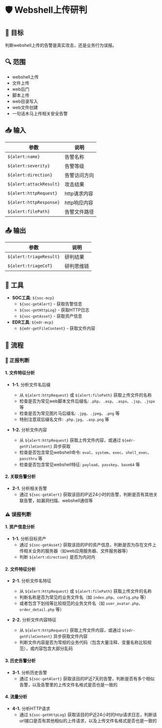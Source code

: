 # 🛡️ Webshell上传研判

## 🎯 目标
判断webshell上传的告警是真实攻击，还是业务行为误报。

## 🔍 范围
- webshell上传
- 文件上传
- web后门
- 脚本上传
- web目录写入
- web文件创建
- 一句话木马上传相关安全告警

## 📥 输入
| 参数 | 说明 |
|------|------|
| `${alert:name}` | 告警名称 |
| `${alert:severity}` | 告警等级 |
| `${alert:direction}` | 告警访问方向 |
| `${alert:attackResult}` | 攻击结果 |
| `${alert:httpRequest}` | http请求内容 |
| `${alert:httpResponse}` | http响应内容 |
| `${alert:filePath}` | 告警文件路径 |

## 📤 输出
| 参数 | 说明 |
|------|------|
| `${alert:triageResult}` | 研判结果 |
| `${alert:triageCoT}` | 研判思维链 |

## 🔧 工具
- **SOC工具**: `${soc-mcp}`
  - `${soc-getAlert}` - 获取告警信息
  - `${soc-getHttpLog}` - 获取HTTP日志
  - `${soc-getAsset}` - 获取资产信息
- **EDR工具**: `${edr-mcp}`
  - `${edr-getFileContent}` - 获取文件内容

## 🔄 流程

### 🚨 正报判断

#### 1. 文件特征分析
- **1-1.** 分析文件名后缀
  - 从 `${alert:httpRequest}` 或 `${alert:filePath}` 获取上传文件的名称
  - 检查是否为常见web脚本文件后缀名: `.php`、`.asp`、`.aspx`、`.jsp`、`.jspx` 等
  - 检查是否为常见图片马后缀名: `.jpg`、`.jpeg`、`.png` 等
  - 特别注意双后缀名文件: `.php.jpg`、`.asp.png` 等

- **1-2.** 分析文件内容
  - 从 `${alert:httpRequest}` 获取上传文件内容，或通过 `${edr-getFileContent}` 异步获取
  - 检查是否包含常见webshell命令: `eval`、`system`、`exec`、`shell_exec`、`passthru` 等
  - 检查是否包含常见webshell特征: `payload`、`passkey`、`base64` 等

#### 2. 关联告警分析
- **2-1.** 分析相关告警
  - 通过 `${soc-getAlert}` 获取该目的IP近24小时的告警，判断是否有其他关联告警，如漏洞扫描、webshell通信等

### ⚠️ 误报判断

#### 1. 资产信息分析
- **1-1.** 分析目标资产
  - 通过 `${soc-getAsset}` 获取该目的IP的资产信息，判断是否为存在文件上传相关业务的服务器（如web应用服务器、文件服务器等）
  - 判断 `${alert:direction}` 是否为内对内

#### 2. 文件特征分析
- **2-1.** 分析文件名特征
  - 从 `${alert:httpRequest}` 或 `${alert:filePath}` 获取上传文件的名称
  - 判断名称是否为常见的业务文件名（如 `index.php`、`config.php` 等）
  - 或者包含下划线等比较规范的业务文件名（如 `user_avatar.php`、`order_detail.php` 等）

- **2-2.** 分析文件内容特征
  - 从 `${alert:httpRequest}` 获取上传文件内容，或通过 `${edr-getFileContent}` 异步获取文件内容
  - 判断文件内容是否为常规的业务代码（包含大量注释、变量名称比较规范），或内容包含大部分乱码

#### 3. 历史告警分析
- **3-1.** 分析历史告警
  - 通过 `${soc-getAlert}` 获取该目的IP近7天的告警，判断是否有多个相似告警，以及告警里的上传文件名格式是否也是一致的

#### 4. 流量分析
- **4-1.** 分析HTTP请求
  - 通过 `${soc-getHttpLog}` 获取该目的IP近24小时的http请求日志，判断该url接口是否有其他相似的上传请求，以及上传文件名格式是否也是一致的